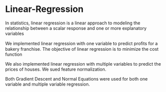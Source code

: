 # Linear-Regression
In statistics, linear regression is a linear approach to modeling the relationship between a scalar response and one or more explanatory variables

We implemented linear regression with one variable to predict proﬁts for a bakery franchise. The objective of linear regression is to minimize the cost function

We also implemented linear regression with multiple variables to predict the prices of houses. We sued feature normalization. 

Both Gradient Descent and Normal Equations were used for both one variable and multiple variable regression. 
